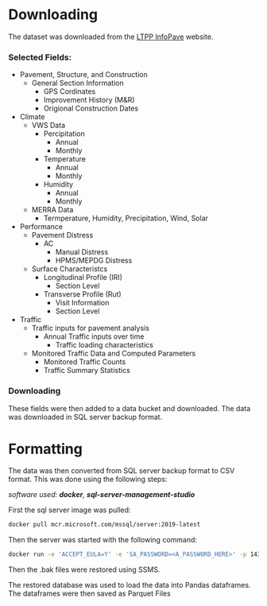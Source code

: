# Downloading
The dataset was downloaded from the [LTPP InfoPave](https://infopave.fhwa.dot.gov/) website. 

### Selected Fields:
- Pavement, Structure, and Construction
  - General Section Information
    - GPS Cordinates
    - Improvement History (M&R)
    - Origional Construction Dates
- Climate
  - VWS Data
    - Percipitation
      - Annual
      - Monthly
    - Temperature
      - Annual
      - Monthly
    - Humidity
      - Annual
      - Monthly
  - MERRA Data
    - Termperature, Humidity, Precipitation, Wind, Solar
- Performance
  - Pavement Distress
    - AC
      - Manual Distress
      - HPMS/MEPDG Distress
  - Surface Characteristcs
    - Longitudinal Profile (IRI)
      - Section Level
    - Transverse Profile (Rut)
      - Visit Information
      - Section Level
- Traffic
  - Traffic inputs for pavement analysis
    - Annual Traffic inputs over time
      - Traffic loading characteristics
  - Monitored Traffic Data and Computed Parameters
    - Monitored Traffic Counts
    - Traffic Summary Statistics

### Downloading
These fields were then added to a data bucket and downloaded. The data was downloaded in SQL server backup format. 

# Formatting
The data was then converted from SQL server backup format to CSV format. This was done using the following steps:

*software used: **docker**, **sql-server-management-studio***

First the sql server image was pulled:
```bash
docker pull mcr.microsoft.com/mssql/server:2019-latest
```
Then the server was started with the following command:
```bash
docker run -e 'ACCEPT_EULA=Y' -e 'SA_PASSWORD=<A_PASSWORD_HERE>' -p 1433:1433 --name sql_server -d mcr.microsoft.com/mssql/server:2019-latest
```
Then the .bak files were restored using SSMS.

The restored database was used to load the data into Pandas dataframes. The dataframes were then saved as Parquet Files
